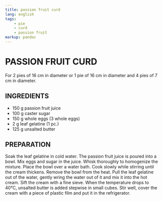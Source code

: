 ```yaml
---
title: passion fruit curd
lang: english
tags: 
    - pie
    - curd
    - passion fruit
markup: pandoc
---
```


# PASSION FRUIT CURD

For 2 pies of 16 cm in diameter or 1 pie of 16 cm in diameter and 4 pies of 7 cm in diameter.

## INGREDIENTS


- 150 g passion fruit juice
- 100 g caster sugar
- 150 g whole eggs (3 whole eggs)
- 2 g leaf gelatine (1 pc.)
- 125 g unsalted butter

## PREPARATION

Soak the leaf gelatine in cold water.
The passion fruit juice is poured into a bowl.
Mix eggs and sugar in the juice.
Whisk thoroughly to homogenize the mixture.
Place the bowl over a water bath.
Cook slowly while stirring until the cream thickens.
Remove the bowl from the heat.
Pull the leaf gelatine out of the water, gently wring the water out of it and mix it into the hot cream.
Sift the cream with a fine sieve.
When the temperature drops to 40°C, unsalted butter is added stepwise in small cubes.
Stir well, cover the cream with a piece of plastic film and put it in the refrigerator.

